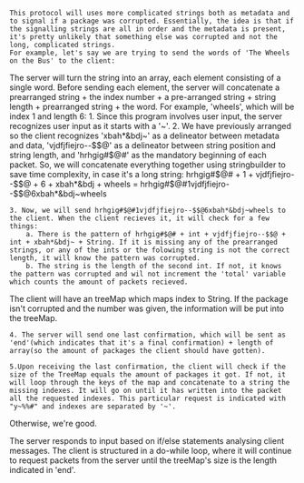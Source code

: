 	This protocol will uses more complicated strings both as metadata and to signal if a package was corrupted. Essentially, the idea is that if the signalling strings are all in order and the metadata is present, it's pretty unlikely that something else was corrupted and not the long, complicated strings. 
	For example, let's say we are trying to send the words of 'The Wheels on the Bus' to the client:
 The server will turn the string into an array, each element consisting of a single word. Before sending each element, the server will concatenate a prearranged string + the index number + a pre-arranged string + string length + prearranged string + the word. 
	For example, 'wheels', which will be index 1 and length 6:
	1. Since this program involves user input, the server recognizes user input as it starts with a '~'.
	2. We have previously arranged so the client recognizes 'xbah*&bdj~' as a delineator between metadata and data, 	'vjdfjfiejro--$$@' as a delineator between string position and string length, and 'hrhgig#$@#' as the mandatory beginning of 	each packet. So, we will concatenate everything together using stringbuilder to save time complexity, in case it's a 	long string:
		hrhgig#$@# + 1 + vjdfjfiejro--$$@ + 6 + xbah*&bdj + wheels = hrhgig#$@#1vjdfjfiejro--$$@6xbah*&bdj~wheels

	3. Now, we will send hrhgig#$@#1vjdfjfiejro--$$@6xbah*&bdj~wheels to the client. When the client recieves it, it will check for a few things:
		a. There is the pattern of hrhgig#$@# + int + vjdfjfiejro--$$@ + int + xbah*&bdj~ + String. If it is missing any of the prearranged strings, or any of the ints or the folowing string is not the correct length, it will know the pattern was corrupted.
		b. The string is the length of the second int. If not, it knows the pattern was corrupted and wil not increment the 'total' variable which counts the amount of packets recieved. 
The client will have an treeMap which maps index to String. If the package isn't corrupted and the number was given, the information will be put into the treeMap.

	4. The server will send one last confirmation, which will be sent as 'end'(which indicates that it's a final confirmation) + length of array(so the amount of packages the client should have gotten).

	5.Upon receiving the last confirmation, the client will check if the size of the TreeMap equals the amount of packages it got. If not, it will loop through the keys of the map and concatenate to a string the missing indexes. It will go on until it has written into the packet all the requested indexes. This particular request is indicated with "y~%%#" and indexes are separated by '~'. 

Otherwise, we're good.

The server responds to input based on if/else statements analysing client messages. The client is structured in a do-while loop, where it will continue to request packets from the server until the treeMap's size is the length indicated in 'end'.